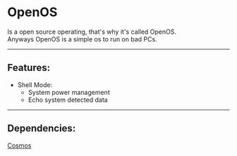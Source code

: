 # OpenOS
Is a open source operating, that's why it's called OpenOS.  
Anyways OpenOS is a simple os to run on bad PCs.

---
## Features:
- Shell Mode:
    - System power management
    - Echo system detected data
    
---
## Dependencies:
[Cosmos](https://github.com/CosmosOS/Cosmos "by @CosmosOS")
 
